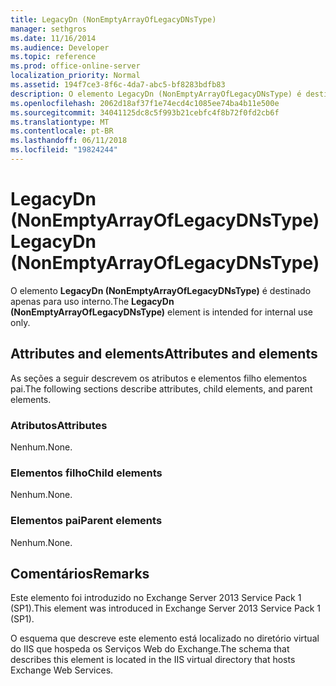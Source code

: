 ```yaml
---
title: LegacyDn (NonEmptyArrayOfLegacyDNsType)
manager: sethgros
ms.date: 11/16/2014
ms.audience: Developer
ms.topic: reference
ms.prod: office-online-server
localization_priority: Normal
ms.assetid: 194f7ce3-8f6c-4da7-abc5-bf8283bdfb83
description: O elemento LegacyDn (NonEmptyArrayOfLegacyDNsType) é destinado apenas para uso interno.
ms.openlocfilehash: 2062d18af37f1e74ecd4c1085ee74ba4b11e500e
ms.sourcegitcommit: 34041125dc8c5f993b21cebfc4f8b72f0fd2cb6f
ms.translationtype: MT
ms.contentlocale: pt-BR
ms.lasthandoff: 06/11/2018
ms.locfileid: "19824244"
---
```

# <a name="legacydn-nonemptyarrayoflegacydnstype"></a><span data-ttu-id="e521e-103">LegacyDn (NonEmptyArrayOfLegacyDNsType)</span><span class="sxs-lookup"><span data-stu-id="e521e-103">LegacyDn (NonEmptyArrayOfLegacyDNsType)</span></span>

<span data-ttu-id="e521e-104">O elemento **LegacyDn (NonEmptyArrayOfLegacyDNsType)** é destinado apenas para uso interno.</span><span class="sxs-lookup"><span data-stu-id="e521e-104">The **LegacyDn (NonEmptyArrayOfLegacyDNsType)** element is intended for internal use only.</span></span> 

## <a name="attributes-and-elements"></a><span data-ttu-id="e521e-105">Attributes and elements</span><span class="sxs-lookup"><span data-stu-id="e521e-105">Attributes and elements</span></span>

<span data-ttu-id="e521e-106">As seções a seguir descrevem os atributos e elementos filho elementos pai.</span><span class="sxs-lookup"><span data-stu-id="e521e-106">The following sections describe attributes, child elements, and parent elements.</span></span>
  
### <a name="attributes"></a><span data-ttu-id="e521e-107">Atributos</span><span class="sxs-lookup"><span data-stu-id="e521e-107">Attributes</span></span>

<span data-ttu-id="e521e-108">Nenhum.</span><span class="sxs-lookup"><span data-stu-id="e521e-108">None.</span></span>
  
### <a name="child-elements"></a><span data-ttu-id="e521e-109">Elementos filho</span><span class="sxs-lookup"><span data-stu-id="e521e-109">Child elements</span></span>

<span data-ttu-id="e521e-110">Nenhum.</span><span class="sxs-lookup"><span data-stu-id="e521e-110">None.</span></span>
  
### <a name="parent-elements"></a><span data-ttu-id="e521e-111">Elementos pai</span><span class="sxs-lookup"><span data-stu-id="e521e-111">Parent elements</span></span>

<span data-ttu-id="e521e-112">Nenhum.</span><span class="sxs-lookup"><span data-stu-id="e521e-112">None.</span></span>
  
## <a name="remarks"></a><span data-ttu-id="e521e-113">Comentários</span><span class="sxs-lookup"><span data-stu-id="e521e-113">Remarks</span></span>

<span data-ttu-id="e521e-114">Este elemento foi introduzido no Exchange Server 2013 Service Pack 1 (SP1).</span><span class="sxs-lookup"><span data-stu-id="e521e-114">This element was introduced in Exchange Server 2013 Service Pack 1 (SP1).</span></span>
  
<span data-ttu-id="e521e-115">O esquema que descreve este elemento está localizado no diretório virtual do IIS que hospeda os Serviços Web do Exchange.</span><span class="sxs-lookup"><span data-stu-id="e521e-115">The schema that describes this element is located in the IIS virtual directory that hosts Exchange Web Services.</span></span>
  


